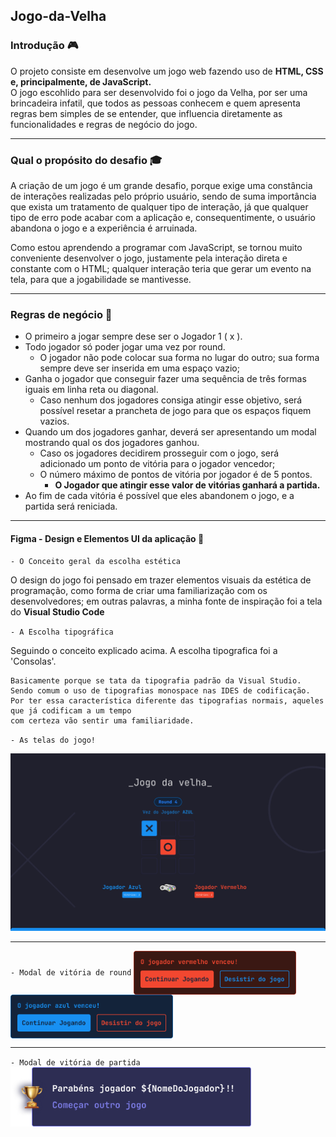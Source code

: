 ## Jogo-da-Velha
### Introdução 🎮
O projeto consiste em desenvolve um jogo web fazendo uso de <strong> HTML, CSS e, principalmente, de JavaScript.</strong>  
O jogo escohlido para ser desenvolvido foi o jogo da Velha, por ser uma brincadeira infatil, que todos as pessoas conhecem e quem apresenta regras bem simples de se entender, que influencia diretamente as funcionalidades e regras de negócio do jogo. 
<hr>

### Qual o propósito do desafio 🎓  
A criação de um jogo é um grande desafio, porque exige uma constância de interações realizadas pelo próprio usuário, sendo de suma importância que exista um tratamento de qualquer tipo de interação, já que qualquer tipo de erro pode acabar com a aplicação e, consequentimente, o usuário abandona o jogo e a experiência é arruinada. 

Como estou aprendendo a programar com JavaScript, se tornou muito conveniente desenvolver o jogo, justamente pela interação direta e constante com o HTML; qualquer interação teria que gerar um evento na tela, para que a jogabilidade se mantivesse. 
<hr>

### Regras de negócio 📜
 
- O primeiro a jogar sempre dese ser o Jogador 1 ( x ). 
- Todo jogador só poder jogar uma vez por round. 
    - O jogador não pode colocar sua forma no lugar do outro; sua forma sempre deve ser inserida em uma espaço vazio; 
- Ganha o jogador que conseguir fazer uma sequência de três formas iguais em linha reta ou diagonal. 
    - Caso nenhum dos jogadores consiga atingir esse objetivo, será possível resetar a prancheta de jogo para que os espaços fiquem vazios. 
- Quando um dos jogadores ganhar, deverá ser apresentando um modal mostrando qual os dos jogadores ganhou.
    - Caso os jogadores decidirem prosseguir com o jogo, será adicionado um ponto de vitória para o jogador vencedor; 
    - O número máximo de pontos de vitória por jogador é de 5 pontos. 
        - <strong> O Jogador que atingir esse valor de vitórias ganhará a partida. </strong> 
- Ao fim de cada vitória é possível que eles abandonem o jogo, e a partida será reniciada. 

<hr>

#### Figma - Design e Elementos UI da aplicação 🎨  

`- O Conceito geral da escolha estética`

O design do jogo foi pensado em trazer elementos visuais da estética de programação, como forma de criar uma familiarização com os desenvolvedores; em outras palavras, a minha fonte de inspiração foi a tela do <strong> Visual Studio Code </strong>

`- A Escolha tipográfica`

Seguindo o conceito explicado acima. A escolha tipografica foi a 'Consolas'. 

```
Basicamente porque se tata da tipografia padrão da Visual Studio. 
Sendo comum o uso de tipografias monospace nas IDES de codificação. 
Por ter essa característica diferente das tipografias normais, aqueles que já codificam a um tempo
com certeza vão sentir uma familiaridade. 
```
`- As telas do jogo!`

![Tela Preta do jogo da Velha](https://raw.githubusercontent.com/MatheusPacco/Jogo-da-Velha/main/Tela%20-%20Documentacao/Black%20Mode.png "Tela black mode Padrão do jogo")

<hr>

`- Modal de vitória de round`
<img src="https://raw.githubusercontent.com/MatheusPacco/Jogo-da-Velha/main/Tela%20-%20Documentacao/Frame%2014.png" width="260px" align="center">
<img src="https://raw.githubusercontent.com/MatheusPacco/Jogo-da-Velha/main/Tela%20-%20Documentacao/Frame%2013.png" width="260px" align="center">

<hr>

`- Modal de vitória de partida`
<img src="https://raw.githubusercontent.com/MatheusPacco/Jogo-da-Velha/main/Tela%20-%20Documentacao/Modal%20de%20Vencedor.png" width="385px" align="center">

